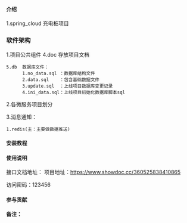 #### 介绍


 1.spring_cloud 充电桩项目

### 软件架构

 1.项目公共组件
    4.doc 存放项目文档
    
    5.db  数据库文件：
          1.no_data.sql ：数据库结构文件
          2.data.sql    ：包含基础数据文件
          3.update.sql  ：上线项目数据库变更记录
          4.ini_data.sql：上线项目初始化数据库脚本sql 
 2.各微服务项目划分

 3.消息通知：

    1.redis(主：主要做数据推送)
   
  
#### 安装教程


#### 使用说明

接口文档地址：
项目地址：https://www.showdoc.cc/360525838410865

访问密码：123456



#### 参与贡献


#### 备注：
    
 


